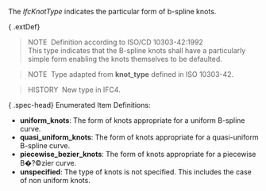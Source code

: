 ﻿The _IfcKnotType_ indicates the particular form of b-spline knots.

{ .extDef}
> NOTE&nbsp; Definition according to ISO/CD 10303-42:1992  
> This type indicates that the B-spline knots shall have a particularly simple form enabling the knots themselves to be defaulted.

> NOTE&nbsp; Type adapted from **knot_type** defined in ISO 10303-42.

> HISTORY&nbsp; New type in IFC4.

{ .spec-head}
Enumerated Item Definitions:

* **uniform_knots**: The form of knots appropriate for a uniform B-spline curve.
* **quasi_uniform_knots**: The form of knots appropriate for a quasi-uniform B-spline curve.
* **piecewise_bezier_knots**: The form of knots appropriate for a piecewise B&#65533;?&copy;zier curve.
* **unspecified**: The type of knots is not specified. This includes the case of non uniform knots.